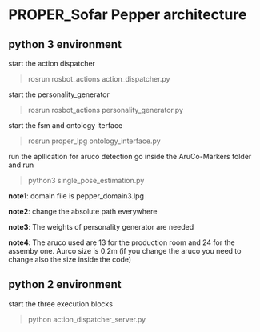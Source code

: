 # PROPER_Sofar Pepper architecture


## python 3 environment

start the action dispatcher
> rosrun rosbot_actions action_dispatcher.py

start the personality_generator
> rosrun rosbot_actions personality_generator.py

start the fsm and ontology iterface
> rosrun proper_lpg ontology_interface.py

run the apllication for aruco detection
go inside the AruCo-Markers folder and run
>python3 single_pose_estimation.py  

**note1**: domain file is pepper_domain3.lpg

**note2**: change the absolute path everywhere

**note3**: The weights of personality generator are needed

**note4**: The aruco used are 13 for the production room and 24 for the assemby one. Aurco size is 0.2m (if you change the aruco you need to change also the size inside the code)

## python 2 environment

start the three execution blocks

>python action_dispatcher_server.py



